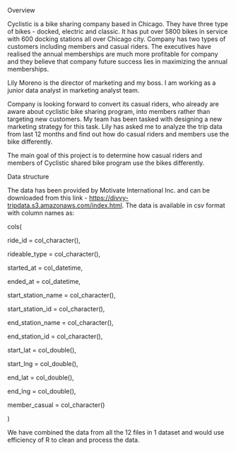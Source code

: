 Overview

Cyclistic is a bike sharing company based in Chicago. They have three type of bikes - docked, electric and classic. It has put over 5800 bikes in service with 600 docking stations all over Chicago city. Company has two types of customers including members and casual riders. The executives have realised the annual memberships are much more profitable for company and they believe that company future success lies in maximizing the annual memberships.

Lily Moreno is the director of marketing and my boss. I am working as a junior data analyst in marketing analyst team.

Company is looking forward to convert its casual riders, who already are aware about cyclistic bike sharing program, into members rather than targeting new customers. My team has been tasked with designing a new marketing strategy for this task. Lily has asked me to analyze the trip data from last 12 months and find out how do casual riders and members use the bike differently.

The main goal of this project is to determine how casual riders and members of Cyclistic shared bike program use the bikes differently.

Data structure

The data has been provided by Motivate International Inc. and can be downloaded from this link - https://divvy-tripdata.s3.amazonaws.com/index.html. The data is available in csv format with column names as:

cols(

ride_id = col_character(),

rideable_type = col_character(),

started_at = col_datetime,

ended_at = col_datetime,

start_station_name = col_character(),

start_station_id = col_character(),

end_station_name = col_character(),

end_station_id = col_character(),

start_lat = col_double(),

start_lng = col_double(),

end_lat = col_double(),

end_lng = col_double(),

member_casual = col_character()

)


We have combined the data from all the 12 files in 1 dataset and would use efficiency of R to clean and process the data.

